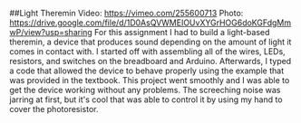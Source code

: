 ##Light Theremin
Video: https://vimeo.com/255600713
Photo: https://drive.google.com/file/d/1D0AsQVWMEIOUvXYGrHOG6doKGFdgMmwP/view?usp=sharing
For this assignment I had to build a light-based theremin, a device that produces sound depending on the amount of light it comes in contact with. I started off with assembling all of the wires, LEDs, resistors, and switches on the breadboard and Arduino. Afterwards, I typed a code that allowed the device to behave properly using the example that was provided in the textbook. This project went smoothly and I was able to get the device working without any problems. The screeching noise was jarring at first, but it's cool that was able to control it by using my hand to cover the photoresistor.
